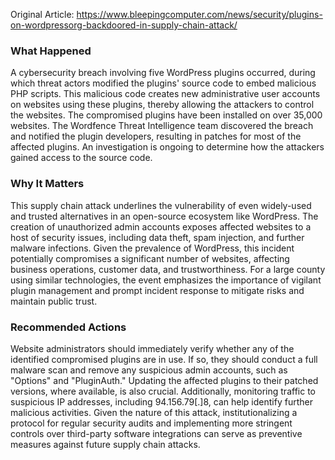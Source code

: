 Original Article: https://www.bleepingcomputer.com/news/security/plugins-on-wordpressorg-backdoored-in-supply-chain-attack/

### What Happened

A cybersecurity breach involving five WordPress plugins occurred, during which threat actors modified the plugins' source code to embed malicious PHP scripts. This malicious code creates new administrative user accounts on websites using these plugins, thereby allowing the attackers to control the websites. The compromised plugins have been installed on over 35,000 websites. The Wordfence Threat Intelligence team discovered the breach and notified the plugin developers, resulting in patches for most of the affected plugins. An investigation is ongoing to determine how the attackers gained access to the source code.

### Why It Matters

This supply chain attack underlines the vulnerability of even widely-used and trusted alternatives in an open-source ecosystem like WordPress. The creation of unauthorized admin accounts exposes affected websites to a host of security issues, including data theft, spam injection, and further malware infections. Given the prevalence of WordPress, this incident potentially compromises a significant number of websites, affecting business operations, customer data, and trustworthiness. For a large county using similar technologies, the event emphasizes the importance of vigilant plugin management and prompt incident response to mitigate risks and maintain public trust.

### Recommended Actions

Website administrators should immediately verify whether any of the identified compromised plugins are in use. If so, they should conduct a full malware scan and remove any suspicious admin accounts, such as "Options" and "PluginAuth." Updating the affected plugins to their patched versions, where available, is also crucial. Additionally, monitoring traffic to suspicious IP addresses, including 94.156.79[.]8, can help identify further malicious activities. Given the nature of this attack, institutionalizing a protocol for regular security audits and implementing more stringent controls over third-party software integrations can serve as preventive measures against future supply chain attacks.